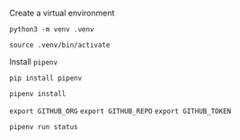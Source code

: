 Create a virtual environment

`python3 -m venv .venv`

`source .venv/bin/activate`

Install `pipenv`

`pip install pipenv`

`pipenv install`

`export GITHUB_ORG`
`export GITHUB_REPO`
`export GITHUB_TOKEN`

`pipenv run status`